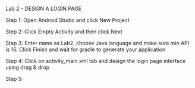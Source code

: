 Lab 2 - DESIGN A LOGIN PAGE

Step 1: Open Android Studio and click New Project

Step 2: Click Empty Activity and then click Next

Step 3: Enter name as Lab2, choose Java language and make sure min API is 16. Click Finish and wait for gradle to generate your application

Step 4: Click on activity_main.xml tab and design the login page interface using drag & drop 

Step 5: 



